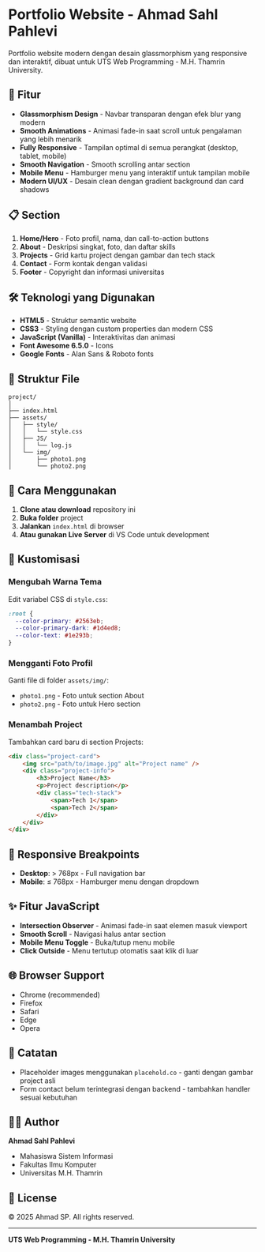 # Portfolio Website - Ahmad Sahl Pahlevi

Portfolio website modern dengan desain glassmorphism yang responsive dan interaktif, dibuat untuk UTS Web Programming - M.H. Thamrin University.

## 🎨 Fitur

- **Glassmorphism Design** - Navbar transparan dengan efek blur yang modern
- **Smooth Animations** - Animasi fade-in saat scroll untuk pengalaman yang lebih menarik
- **Fully Responsive** - Tampilan optimal di semua perangkat (desktop, tablet, mobile)
- **Smooth Navigation** - Smooth scrolling antar section
- **Mobile Menu** - Hamburger menu yang interaktif untuk tampilan mobile
- **Modern UI/UX** - Desain clean dengan gradient background dan card shadows

## 📋 Section

1. **Home/Hero** - Foto profil, nama, dan call-to-action buttons
2. **About** - Deskripsi singkat, foto, dan daftar skills
3. **Projects** - Grid kartu project dengan gambar dan tech stack
4. **Contact** - Form kontak dengan validasi
5. **Footer** - Copyright dan informasi universitas

## 🛠️ Teknologi yang Digunakan

- **HTML5** - Struktur semantic website
- **CSS3** - Styling dengan custom properties dan modern CSS
- **JavaScript (Vanilla)** - Interaktivitas dan animasi
- **Font Awesome 6.5.0** - Icons
- **Google Fonts** - Alan Sans & Roboto fonts

## 📁 Struktur File

```
project/
│
├── index.html
├── assets/
│   ├── style/
│   │   └── style.css
│   ├── JS/
│   │   └── log.js
│   └── img/
│       ├── photo1.png
│       └── photo2.png
```

## 🚀 Cara Menggunakan

1. **Clone atau download** repository ini
2. **Buka folder** project
3. **Jalankan** `index.html` di browser
4. **Atau gunakan Live Server** di VS Code untuk development

## 🎨 Kustomisasi

### Mengubah Warna Tema

Edit variabel CSS di `style.css`:

```css
:root {
  --color-primary: #2563eb;
  --color-primary-dark: #1d4ed8;
  --color-text: #1e293b;
}
```

### Mengganti Foto Profil

Ganti file di folder `assets/img/`:
- `photo1.png` - Foto untuk section About
- `photo2.png` - Foto untuk Hero section

### Menambah Project

Tambahkan card baru di section Projects:

```html
<div class="project-card">
    <img src="path/to/image.jpg" alt="Project name" />
    <div class="project-info">
        <h3>Project Name</h3>
        <p>Project description</p>
        <div class="tech-stack">
            <span>Tech 1</span>
            <span>Tech 2</span>
        </div>
    </div>
</div>
```

## 📱 Responsive Breakpoints

- **Desktop**: > 768px - Full navigation bar
- **Mobile**: ≤ 768px - Hamburger menu dengan dropdown

## ✨ Fitur JavaScript

- **Intersection Observer** - Animasi fade-in saat elemen masuk viewport
- **Smooth Scroll** - Navigasi halus antar section
- **Mobile Menu Toggle** - Buka/tutup menu mobile
- **Click Outside** - Menu tertutup otomatis saat klik di luar

## 🌐 Browser Support

- Chrome (recommended)
- Firefox
- Safari
- Edge
- Opera

## 📝 Catatan

- Placeholder images menggunakan `placehold.co` - ganti dengan gambar project asli
- Form contact belum terintegrasi dengan backend - tambahkan handler sesuai kebutuhan

## 👨‍💻 Author

**Ahmad Sahl Pahlevi**
- Mahasiswa Sistem Informasi
- Fakultas Ilmu Komputer
- Universitas M.H. Thamrin

## 📄 License

© 2025 Ahmad SP. All rights reserved.

---

**UTS Web Programming - M.H. Thamrin University**